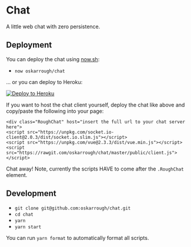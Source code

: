 # Chat

A little web chat with zero persistence.

## Deployment

You can deploy the chat using [now.sh](https://zeit.co/now):

- `now oskarrough/chat`

... or you can deploy to Heroku:

[![Deploy to Heroku](https://www.herokucdn.com/deploy/button.svg)](https://heroku.com/deploy?template=https://github.com/oskarrough/chat)

If you want to host the chat client yourself, deploy the chat like above and copy/paste the following into your page:

```markup
<div class="RoughChat" host="insert the full url to your chat server here">
<script src="https://unpkg.com/socket.io-client@2.0.3/dist/socket.io.slim.js"></script>
<script src="https://unpkg.com/vue@2.3.3/dist/vue.min.js"></script>
<script src="https://rawgit.com/oskarrough/chat/master/public/client.js"></script>
```

Chat away! Note, currently the scripts HAVE to come after the `.RoughChat` element.

## Development

- `git clone git@github.com:oskarrough/chat.git`
- `cd chat`
- `yarn`
- `yarn start`

You can run `yarn format` to automatically format all scripts.

